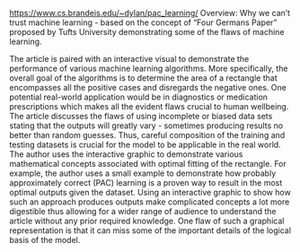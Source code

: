 https://www.cs.brandeis.edu/~dylan/pac_learning/
Overview: Why we can’t trust machine learning - based on the concept of “Four Germans Paper” proposed by Tufts University demonstrating some of the flaws of machine learning. 

The article is paired with an interactive visual to demonstrate the performance of various machine learning algorithms. More specifically, the overall goal of the algorithms is to determine the area of a rectangle that encompasses all the positive cases and disregards the negative ones. One potential real-world application would be in diagnostics or medication prescriptions which makes all the evident flaws crucial to human wellbeing. 
The article discusses the flaws of using incomplete or biased data sets stating that the outputs will greatly vary - sometimes producing results no better than random guesses. Thus, careful composition of the training and testing datasets is crucial for the model to be applicable in the real world. 
The author uses the interactive graphic to demonstrate various mathematical concepts associated with optimal fitting of the rectangle. For example, the author uses a small example to demonstrate how probably approximately correct (PAC) learning  is a proven way to result in the most optimal outputs given the dataset. Using an interactive graphic to show how such an approach produces outputs make complicated concepts a lot more digestible thus allowing for a wider range of audience to understand the article without any prior required knowledge. One flaw of such a graphical representation is that it can miss some of the important details of the logical basis of the model. 
